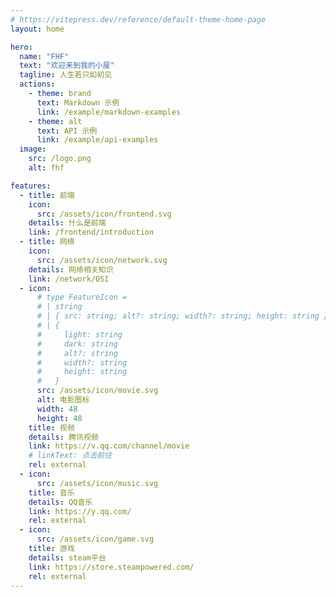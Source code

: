```yaml
---
# https://vitepress.dev/reference/default-theme-home-page
layout: home

hero:
  name: "FHF"
  text: "欢迎来到我的小屋"
  tagline: 人生若只如初见
  actions:
    - theme: brand
      text: Markdown 示例
      link: /example/markdown-examples
    - theme: alt
      text: API 示例
      link: /example/api-examples
  image:
    src: /logo.png
    alt: fhf

features:
  - title: 前端
    icon:
      src: /assets/icon/frontend.svg
    details: 什么是前端
    link: /frontend/introduction
  - title: 网络
    icon:
      src: /assets/icon/network.svg
    details: 网络相关知识
    link: /network/OSI
  - icon:
      # type FeatureIcon =
      # | string
      # | { src: string; alt?: string; width?: string; height: string }
      # | {
      #     light: string
      #     dark: string
      #     alt?: string
      #     width?: string
      #     height: string
      #   }
      src: /assets/icon/movie.svg
      alt: 电影图标
      width: 48
      height: 48
    title: 视频
    details: 腾讯视频
    link: https://v.qq.com/channel/movie
    # linkText: 点击前往
    rel: external
  - icon:
      src: /assets/icon/music.svg
    title: 音乐
    details: QQ音乐
    link: https://y.qq.com/
    rel: external
  - icon:
      src: /assets/icon/game.svg
    title: 游戏
    details: steam平台
    link: https://store.steampowered.com/
    rel: external
---
```


<style>
:root {
  --vp-home-hero-name-color: transparent;
  --vp-home-hero-name-background: -webkit-linear-gradient(120deg, #bd34fe 30%, #41d1ff);

  --vp-home-hero-image-background-image: linear-gradient(-45deg, #bd34fe 50%, #47caff 50%);
  --vp-home-hero-image-filter: blur(44px);
}

@media (min-width: 640px) {
  :root {
    --vp-home-hero-image-filter: blur(56px);
  }
}

@media (min-width: 960px) {
  :root {
    --vp-home-hero-image-filter: blur(68px);
  }
}
</style>
